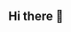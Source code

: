 ## Hi there 👋

<!--

# 🤖 Multi-Robot Intelligence Lab (MRIL)

Welcome to the **Multi-Robot Intelligence Lab**, where we explore the intersection of **Artificial Intelligence**, **Optimization**, and **Multi-Robot Systems** to build the future of intelligent autonomy — for good.

---

## ✨ Who We Are

> "From research to real-world impact."

Our founding team consists of passionate researchers and engineers from top-tier institutions:

![Junfeng Chen](./images/junfengchen.jpg)

- 🧠 **Junfeng Chen** — Ph.D. at *Peking University*, system architecture and distributed optimization

- 🔍 **Yuxiao Zhu** — 2nd-year M.S. student at *Duke University*, specializing in semantic SLAM and LLM-based decision
- 🦾 **Xintong Zhang** — 2nd-year M.S. student at *Duke University*, focused on motion planning and human-robot interaction

Together, we are committed to unlocking the full potential of **multi-agent robotic systems**, making them smarter, safer, and more helpful to humans in complex environments.

---

## 🚀 What We Do

Our mission is to empower robots with:

- 💡 **AI-Driven Perception** (YOLO, Fast-LIO, Semantic SLAM)
- 🧩 **Real-Time Planning & Control** (Receding Horizon, MPC)
- 🧠 **LLM-Enhanced Human-Robot Interaction**
- 🔗 **Cloud-Edge-End Intelligence Architecture**
- 🛟 **Applications** in disaster response, exploration, and collaborative autonomy

---

## 🌐 Join the Community

We welcome collaboration across fields and institutions.

- 📚 Check our [Documentation](./docs)
- 🧪 Browse our [Research Projects](./projects)
- 💬 Contact us for collaboration or demo

Whether you're a roboticist, an ML enthusiast, or just curious about how intelligent robots will shape the future — there's a place for you here.

---

## 🍿 Fun Fact

We code with passion, debug with curiosity — and fuel ourselves with coffee, bubble tea, and curiosity.

---

> 🧙‍♂️ *"You can do mighty things with Markdown — and even mightier ones with multi-robot intelligence."*

---

## 📄 License

All code and documents in this organization are licensed under the [MIT License](./LICENSE), unless otherwise specified.

-->
